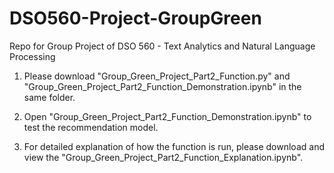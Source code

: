 # DSO560-Project-GroupGreen
Repo for Group Project of DSO 560 - Text Analytics and Natural Language Processing

1. Please download "Group_Green_Project_Part2_Function.py" and "Group_Green_Project_Part2_Function_Demonstration.ipynb" in the same folder.

2. Open "Group_Green_Project_Part2_Function_Demonstration.ipynb" to test the recommendation model.  

3. For detailed explanation of how the function is run, please download and view the "Group_Green_Project_Part2_Function_Explanation.ipynb".
